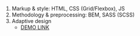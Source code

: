 
1. Markup & style: HTML, CSS (Grid/Flexbox), JS
2. Methodology & preprocessing: BEM, SASS (SCSS)
3. Adaptive design
    - [DEMO LINK](https://ruslanatomnyuk.github.io/museum-landing/)
